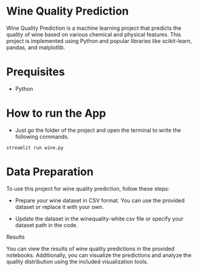 # Wine Quality Prediction

Wine Quality Prediction is a machine learning project that predicts the quality of wine based on various chemical and physical features. This project is implemented using Python and popular libraries like scikit-learn, pandas, and matplotlib.
# Prequisites
 - Python

# How to run the App
- Just go the folder of the project and open the terminal to write the following commands.
```
streamlit run wine.py 
```
   
# Data Preparation

  To use this project for wine quality prediction, follow these steps:

  - Prepare your wine dataset in CSV format. You can use the provided dataset or replace it with your own.

  - Update the dataset in the winequality-white.csv file or specify your dataset path in the code.

Results

You can view the results of wine quality predictions in the provided notebooks. Additionally, you can visualize the predictions and analyze the quality distribution using the included visualization tools.
